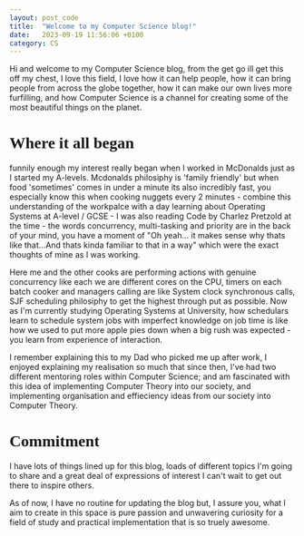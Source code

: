 ```yaml
---
layout: post_code
title:  "Welcome to my Computer Science blog!"
date:   2023-09-19 11:56:06 +0100
category: CS
---
```

Hi and welcome to my Computer Science blog, from the get go ill get this off my chest, I love this field, I love how it can help people, how it can bring people from across the globe together, how it can make our own lives more furfilling, and how Computer Science is a channel for creating some of the most beautiful things on the planet. 

<h1 style="font-family: 'Share Tech Mono'"> Where it all began </h1> 

funnily enough my interest really began when I worked in McDonalds just as I started my A-levels. Mcdonalds philosiphy is 'family friendly' but when food 'sometimes' comes in under a minute its also incredibly fast, you especially know this when cooking nuggets every 2 minutes - combine this understanding of the workpalce with a day learning about Operating Systems at A-level / GCSE - I was also reading Code by Charlez Pretzold at the time - the words concurrency, multi-tasking and priority are in the back of your mind, you have a moment of "Oh yeah... it makes sense why thats like that...And thats kinda familiar to that in a way" which were the exact thoughts of mine as I was working. 

Here me and the other cooks are performing actions with genuine concurrency like each we are different cores on the CPU, timers on each batch cooker and managers calling are like System clock synchronous calls, SJF scheduling philosiphy to get the highest through put as possible. Now as I'm currently studying Operating Systems at University, how schedulars learn to schedule system jobs with imperfect knowledge on job time is like how we used to put more apple pies down when a big rush was expected - you learn from experience of interaction.

I remember explaining this to my Dad who picked me up after work, I enjoyed explaining my realisation so much that since then, I've had two different mentoring roles within Computer Science; and am fascinated with this idea of implementing Computer Theory into our society, and implementing organisation and effieciency ideas from our society into Computer Theory. 

<h1 style="font-family: 'Share Tech Mono'" >Commitment</h1>
I have lots of things lined up for this blog, loads of different topics I'm going to share and a great deal of expressions of interest I can't wait to get out there to inspire others. 

As of now, I have no routine for updating the blog but, I assure you, what I aim to create in this space is pure passion and unwavering curiosity for a field of study and practical implementation that is so truely awesome. 